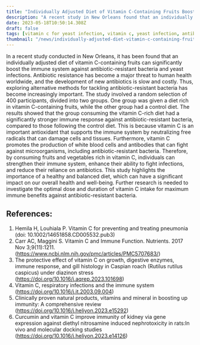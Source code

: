 ```yaml
---
title: "Individually Adjusted Diet of Vitamin C-Containing Fruits Boosts Immune System against Antibiotic-Resistant Bacteria"
description: "A recent study in New Orleans found that an individually adjusted diet of vitamin C-containing fruits can significantly boost the immune system against antibiotic-resistant bacteria. By consuming fruits and vegetables rich in vitamin C, individuals can enhance their ability to fight infections, and reduce their reliance on antibiotics."
date: 2023-05-18T10:50:14.308Z
draft: false
tags: [vitamin c for yeast infection, vitamin c, yeast infection, antibiotic resitant bacteria, nutraceuticals, health, medicine]
thumbnail: "/news/individually-adjusted-diet-vitamin-c-containing-fruits-boosts-immune-system-antibiotic-resistant-bacteria/thumb.png"
---
```


In a recent study conducted in New Orleans, it has been found that an individually adjusted diet of vitamin C-containing fruits can significantly boost the immune system against antibiotic-resistant bacteria and yeast infections. Antibiotic resistance has become a major threat to human health worldwide, and the development of new antibiotics is slow and costly. Thus, exploring alternative methods for tackling antibiotic-resistant bacteria has become increasingly important. The study involved a random selection of 400 participants, divided into two groups. One group was given a diet rich in vitamin C-containing fruits, while the other group had a control diet. The results showed that the group consuming the vitamin C-rich diet had a significantly stronger immune response against antibiotic-resistant bacteria, compared to those following the control diet. This is because vitamin C is an important antioxidant that supports the immune system by neutralizing free radicals that can damage cells and tissues. Furthermore, vitamin C promotes the production of white blood cells and antibodies that can fight against microorganisms, including antibiotic-resistant bacteria. Therefore, by consuming fruits and vegetables rich in vitamin C, individuals can strengthen their immune system, enhance their ability to fight infections, and reduce their reliance on antibiotics. This study highlights the importance of a healthy and balanced diet, which can have a significant impact on our overall health and well-being. Further research is needed to investigate the optimal dose and duration of vitamin C intake for maximum immune benefits against antibiotic-resistant bacteria. 

## References: 
1. Hemila H, Louhiala P. Vitamin C for preventing and treating pneumonia (doi: 10.1002/14651858.CD005532.pub3)
2. Carr AC, Maggini S. Vitamin C and Immune Function. Nutrients. 2017 Nov 3;9(11):1211. (https://www.ncbi.nlm.nih.gov/pmc/articles/PMC5707683/)
3. The protective effect of vitamin C on growth, digestive enzymes, immune response, and gill histology in Caspian roach (Rutilus rutilus caspicus) under diazinon stress (https://doi.org/10.1016/j.aqrep.2023.101698)
4. Vitamin C, respiratory infections and the immune system (https://doi.org/10.1016/j.it.2003.09.004)
5. Clinically proven natural products, vitamins and mineral in boosting up immunity: A comprehensive review (https://doi.org/10.1016/j.heliyon.2023.e15292)
6. Curcumin and vitamin C improve immunity of kidney via gene expression against diethyl nitrosamine induced nephrotoxicity in rats:In vivo and molecular docking studies (https://doi.org/10.1016/j.heliyon.2023.e14126)